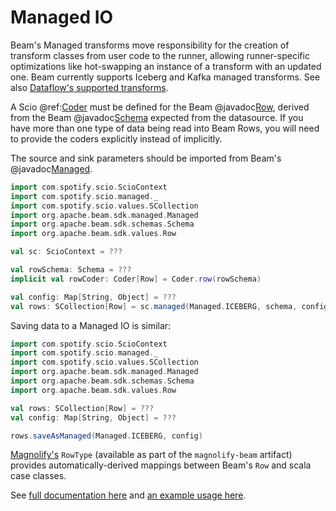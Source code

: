 # Managed IO

Beam's Managed transforms move responsibility for the creation of transform classes from user code to the runner, allowing runner-specific optimizations like hot-swapping an instance of a transform with an updated one.
Beam currently supports Iceberg and Kafka managed transforms.
See also [Dataflow's supported transforms](https://cloud.google.com/dataflow/docs/guides/managed-io).

A Scio @ref:[Coder](../internals/Coders.md) must be defined for the Beam @javadoc[Row](org.apache.beam.sdk.values.Row), derived from the Beam @javadoc[Schema](org.apache.beam.sdk.schemas.Schema) expected from the datasource.
If you have more than one type of data being read into Beam Rows, you will need to provide the coders explicitly instead of implicitly.

The source and sink parameters should be imported from Beam's @javadoc[Managed](org.apache.beam.sdk.managed.Managed).

```scala mdoc:compile-only
import com.spotify.scio.ScioContext
import com.spotify.scio.managed._
import com.spotify.scio.values.SCollection
import org.apache.beam.sdk.managed.Managed
import org.apache.beam.sdk.schemas.Schema
import org.apache.beam.sdk.values.Row

val sc: ScioContext = ???

val rowSchema: Schema = ???
implicit val rowCoder: Coder[Row] = Coder.row(rowSchema)

val config: Map[String, Object] = ???
val rows: SCollection[Row] = sc.managed(Managed.ICEBERG, schema, config)
```

Saving data to a Managed IO is similar:

```scala mdoc:compile-only
import com.spotify.scio.ScioContext
import com.spotify.scio.managed._
import com.spotify.scio.values.SCollection
import org.apache.beam.sdk.managed.Managed
import org.apache.beam.sdk.schemas.Schema
import org.apache.beam.sdk.values.Row

val rows: SCollection[Row] = ???
val config: Map[String, Object] = ???

rows.saveAsManaged(Managed.ICEBERG, config)
```

[Magnolify's](https://github.com/spotify/magnolify) `RowType` (available as part of the `magnolify-beam` artifact) provides automatically-derived mappings between Beam's `Row` and scala case classes.

See [full documentation here](https://github.com/spotify/magnolify/blob/main/docs/beam.md) and [an example usage here](https://spotify.github.io/scio/examples/extra/ManagedExample.scala.html).

